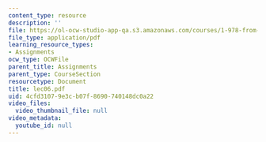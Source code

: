 ```yaml
---
content_type: resource
description: ''
file: https://ol-ocw-studio-app-qa.s3.amazonaws.com/courses/1-978-from-nano-to-macro-introduction-to-atomistic-modeling-techniques-january-iap-2007/4cfd31079e3cb07f8690740148dc0a22_lec06.pdf
file_type: application/pdf
learning_resource_types:
- Assignments
ocw_type: OCWFile
parent_title: Assignments
parent_type: CourseSection
resourcetype: Document
title: lec06.pdf
uid: 4cfd3107-9e3c-b07f-8690-740148dc0a22
video_files:
  video_thumbnail_file: null
video_metadata:
  youtube_id: null
---
```

